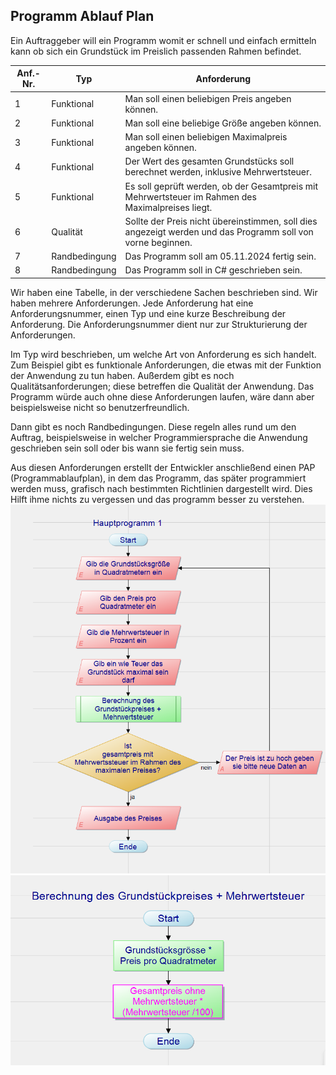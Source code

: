 ## Programm Ablauf Plan

Ein Auftraggeber will ein Programm womit er schnell und einfach ermitteln kann ob sich ein Grundstück im Preislich passenden Rahmen befindet.

| Anf.-Nr. | Typ           | Anforderung                                                                         |
|----------|---------------|-------------------------------------------------------------------------------------|
| 1        | Funktional    | Man soll einen beliebigen Preis angeben können.                                     |
| 2        | Funktional    | Man soll eine beliebige Größe angeben können.                                       |
| 3        | Funktional    | Man soll einen beliebigen Maximalpreis angeben können.                              |
| 4        | Funktional    | Der Wert des gesamten Grundstücks soll berechnet werden, inklusive Mehrwertsteuer.  |
| 5        | Funktional    | Es soll geprüft werden, ob der Gesamtpreis mit Mehrwertsteuer im Rahmen des Maximalpreises liegt. |
| 6        | Qualität      | Sollte der Preis nicht übereinstimmen, soll dies angezeigt werden und das Programm soll von vorne beginnen. |
| 7        | Randbedingung | Das Programm soll am 05.11.2024 fertig sein.                                        |
| 8        | Randbedingung | Das Programm soll in C# geschrieben sein.                                           |


Wir haben eine Tabelle, in der verschiedene Sachen beschrieben sind. Wir haben mehrere Anforderungen. Jede Anforderung hat eine Anforderungsnummer, einen Typ und eine kurze Beschreibung der Anforderung. Die Anforderungsnummer dient nur zur Strukturierung der Anforderungen.

Im Typ wird beschrieben, um welche Art von Anforderung es sich handelt. Zum Beispiel gibt es funktionale Anforderungen, die etwas mit der Funktion der Anwendung zu tun haben. Außerdem gibt es noch Qualitätsanforderungen; diese betreffen die Qualität der Anwendung. Das Programm würde auch ohne diese Anforderungen laufen, wäre dann aber beispielsweise nicht so benutzerfreundlich.

Dann gibt es noch Randbedingungen. Diese regeln alles rund um den Auftrag, beispielsweise in welcher Programmiersprache die Anwendung geschrieben sein soll oder bis wann sie fertig sein muss.

Aus diesen Anforderungen erstellt der Entwickler anschließend einen PAP (Programmablaufplan), in dem das Programm, das später programmiert werden muss, grafisch nach bestimmten Richtlinien dargestellt wird.
Dies Hilft ihme nichts zu vergessen und das programm besser zu verstehen.
![PAP](Screenshot_2024-11-06_184858.png)
![PAP](Screenshot_2024-11-06_184907.png)

